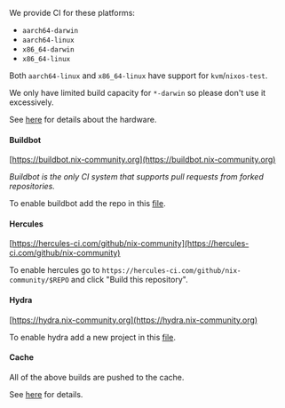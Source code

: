 We provide CI for these platforms:

- `aarch64-darwin`
- `aarch64-linux`
- `x86_64-darwin`
- `x86_64-linux`

Both `aarch64-linux` and `x86_64-linux` have support for `kvm`/`nixos-test`.

We only have limited build capacity for `*-darwin` so please don't use it excessively.

See [here](./infrastructure.md#continuous-integration) for details about the hardware.

#### Buildbot

[https://buildbot.nix-community.org](https://buildbot.nix-community.org)

_Buildbot is the only CI system that supports pull requests from forked repositories._

To enable buildbot add the repo in this [file](https://github.com/nix-community/infra/blob/master/modules/nixos/buildbot-repo-allowlist.nix).

#### Hercules

[https://hercules-ci.com/github/nix-community](https://hercules-ci.com/github/nix-community)

To enable hercules go to `https://hercules-ci.com/github/nix-community/$REPO` and click "Build this repository".

#### Hydra

[https://hydra.nix-community.org](https://hydra.nix-community.org)

To enable hydra add a new project in this [file](https://github.com/nix-community/infra/blob/master/terraform/hydra-projects.tf).

#### Cache

All of the above builds are pushed to the cache.

See [here](./cache.md) for details.
